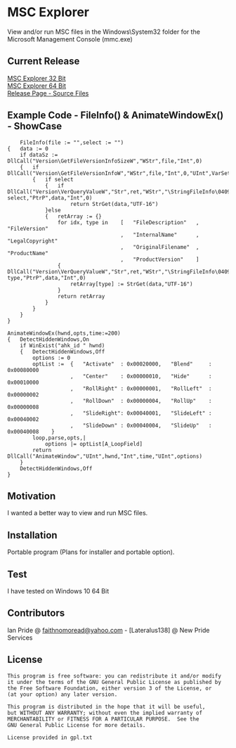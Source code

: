 # MSC Explorer
View and/or run MSC files in the Windows\System32 folder for the Microsoft Management Console (mmc.exe)

## Current Release
[MSC Explorer 32 Bit]()<br />
[MSC Explorer 64 Bit]()<br />
[Release Page - Source Files](https://github.com/Lateralus138/MSC-Explorer/releases/latest)

## Example Code - FileInfo() & AnimateWindowEx() - ShowCase
```
	FileInfo(file := "",select := "")
{	data := 0
	if dataSz := DllCall("Version\GetFileVersionInfoSizeW","WStr",file,"Int",0)
	{	if DllCall("Version\GetFileVersionInfoW","WStr",file,"Int",0,"UInt",VarSetCapacity(ret,dataSz),"Str",ret)
		{	if select
			{	if DllCall("Version\VerQueryValueW","Str",ret,"WStr","\StringFileInfo\040904B0\" select,"PtrP",data,"Int",0)
					return StrGet(data,"UTF-16")
			}else
			{	retArray := {}
				for idx, type in	[	"FileDescription"	,	"FileVersion"
									,	"InternalName"		,	"LegalCopyright"
									,	"OriginalFilename"	,	"ProductName"
									,	"ProductVersion"	]
				{	DllCall("Version\VerQueryValueW","Str",ret,"WStr","\StringFileInfo\040904B0\" type,"PtrP",data,"Int",0)
					retArray[type] := StrGet(data,"UTF-16")
				}
				return retArray
			}
		}
	}
}

AnimateWindowEx(hwnd,opts,time:=200)
{	DetectHiddenWindows,On
	if WinExist("ahk_id " hwnd)
	{	DetectHiddenWindows,Off
		options := 0
		optList :=	{	"Activate" 	: 0x00020000,	"Blend" 	: 0x00080000
					,	"Center"   	: 0x00000010,	"Hide" 		: 0x00010000
					,	"RollRight"	: 0x00000001,	"RollLeft"  : 0x00000002
					,	"RollDown" 	: 0x00000004,	"RollUp"   	: 0x00000008
					,	"SlideRight": 0x00040001,	"SlideLeft"	: 0x00040002
					,	"SlideDown"	: 0x00040004,	"SlideUp"	: 0x00040008	}
		loop,parse,opts,|
			options |= optList[A_LoopField]
		return DllCall("AnimateWindow","UInt",hwnd,"Int",time,"UInt",options)	
	}
	DetectHiddenWindows,Off
}
```
## Motivation

I wanted a better way to view and run MSC files.

## Installation

Portable program (Plans for installer and portable option).


## Test
I have tested on Windows 10 64 Bit

## Contributors

Ian Pride @ faithnomoread@yahoo.com - [Lateralus138] @ New Pride Services 

## License

	This program is free software: you can redistribute it and/or modify
    it under the terms of the GNU General Public License as published by
    the Free Software Foundation, either version 3 of the License, or
    (at your option) any later version.

    This program is distributed in the hope that it will be useful,
    but WITHOUT ANY WARRANTY; without even the implied warranty of
    MERCHANTABILITY or FITNESS FOR A PARTICULAR PURPOSE.  See the
    GNU General Public License for more details.

	License provided in gpl.txt

